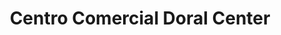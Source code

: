 ---
title: "Centro Comercial Doral Center"
url: /el-tigre/centro-comercial-doral-center/
shop: centro comercial
---
